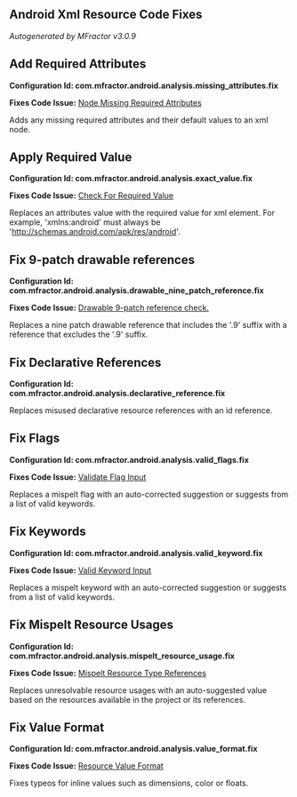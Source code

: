 ## Android Xml Resource Code Fixes
*Autogenerated by MFractor v3.0.9*
## Add Required Attributes

**Configuration Id: com.mfractor.android.analysis.missing_attributes.fix**

**Fixes Code Issue:** [Node Missing Required Attributes](/code-analysis/android-resources.md#node-missing-required-attributes)

Adds any missing required attributes and their default values to an xml node.


## Apply Required Value

**Configuration Id: com.mfractor.android.analysis.exact_value.fix**

**Fixes Code Issue:** [Check For Required Value](/code-analysis/android-resources.md#check-for-required-value)

Replaces an attributes value with the required value for xml element. For example, 'xmlns:android' must always be 'http://schemas.android.com/apk/res/android'.


## Fix 9-patch drawable references

**Configuration Id: com.mfractor.android.analysis.drawable_nine_patch_reference.fix**

**Fixes Code Issue:** [Drawable 9-patch reference check.](/code-analysis/android-resources.md#drawable-9-patch-reference-check.)

Replaces a nine patch drawable reference that includes the '.9' suffix with a reference that excludes the '.9' suffix.


## Fix Declarative References

**Configuration Id: com.mfractor.android.analysis.declarative_reference.fix**

Replaces misused declarative resource references with an id reference.


## Fix Flags

**Configuration Id: com.mfractor.android.analysis.valid_flags.fix**

**Fixes Code Issue:** [Validate Flag Input](/code-analysis/android-resources.md#validate-flag-input)

Replaces a mispelt flag with an auto-corrected suggestion or suggests from a list of valid keywords.


## Fix Keywords

**Configuration Id: com.mfractor.android.analysis.valid_keyword.fix**

**Fixes Code Issue:** [Valid Keyword Input](/code-analysis/android-resources.md#valid-keyword-input)

Replaces a mispelt keyword with an auto-corrected suggestion or suggests from a list of valid keywords.


## Fix Mispelt Resource Usages

**Configuration Id: com.mfractor.android.analysis.mispelt_resource_usage.fix**

**Fixes Code Issue:** [Mispelt Resource Type References](/code-analysis/android-resources.md#mispelt-resource-type-references)

Replaces unresolvable resource usages with an auto-suggested value based on the resources available in the project or its references.


## Fix Value Format

**Configuration Id: com.mfractor.android.analysis.value_format.fix**

**Fixes Code Issue:** [Resource Value Format](/code-analysis/android-resources.md#resource-value-format)

Fixes typeos for inline values such as dimensions, color or floats.


